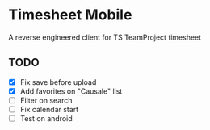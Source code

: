 # Timesheet Mobile
A reverse engineered client for TS TeamProject timesheet

## TODO
- [x] Fix save before upload
- [x] Add favorites on "Causale" list
- [ ] Filter on search
- [ ] Fix calendar start
- [ ] Test on android